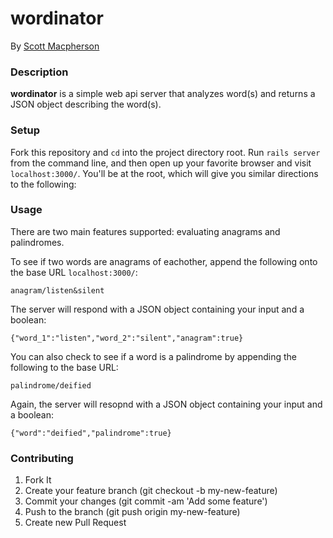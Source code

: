 # wordinator
By [Scott Macpherson](https://github.com/scottmacphersonmusic)
### Description
**wordinator** is a simple web api server that analyzes word(s) and returns a JSON object describing the word(s).
### Setup
Fork this repository and `cd` into the project directory root.  Run `rails server` from the command line, and then open up your favorite browser and visit `localhost:3000/`.  You'll be at the root, which will give you similar directions to the following:

### Usage
There are two main features supported: evaluating anagrams and palindromes.

To see if two words are anagrams of eachother, append the following onto the base URL `localhost:3000/`:

`anagram/listen&silent`

The server will respond with a JSON object containing your input and a boolean:

`{"word_1":"listen","word_2":"silent","anagram":true}`

You can also check to see if a word is a palindrome by appending the following to the base URL:

`palindrome/deified`

Again, the server will resopnd with a JSON object containing your input and a boolean:

`{"word":"deified","palindrome":true}`

### Contributing
1. Fork It
2. Create your feature branch (git checkout -b my-new-feature)
3. Commit your changes (git commit -am 'Add some feature')
4. Push to the branch (git push origin my-new-feature)
5. Create new Pull Request
